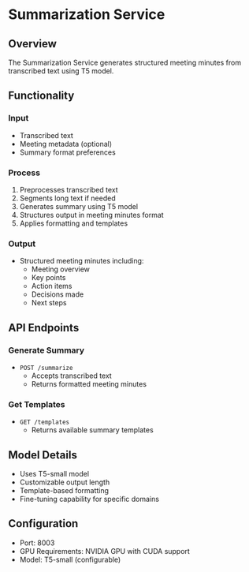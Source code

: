 # Summarization Service

## Overview
The Summarization Service generates structured meeting minutes from transcribed text using T5 model.

## Functionality

### Input
- Transcribed text
- Meeting metadata (optional)
- Summary format preferences

### Process
1. Preprocesses transcribed text
2. Segments long text if needed
3. Generates summary using T5 model
4. Structures output in meeting minutes format
5. Applies formatting and templates

### Output
- Structured meeting minutes including:
  - Meeting overview
  - Key points
  - Action items
  - Decisions made
  - Next steps

## API Endpoints

### Generate Summary
- `POST /summarize`
  - Accepts transcribed text
  - Returns formatted meeting minutes

### Get Templates
- `GET /templates`
  - Returns available summary templates

## Model Details
- Uses T5-small model
- Customizable output length
- Template-based formatting
- Fine-tuning capability for specific domains

## Configuration
- Port: 8003
- GPU Requirements: NVIDIA GPU with CUDA support
- Model: T5-small (configurable) 